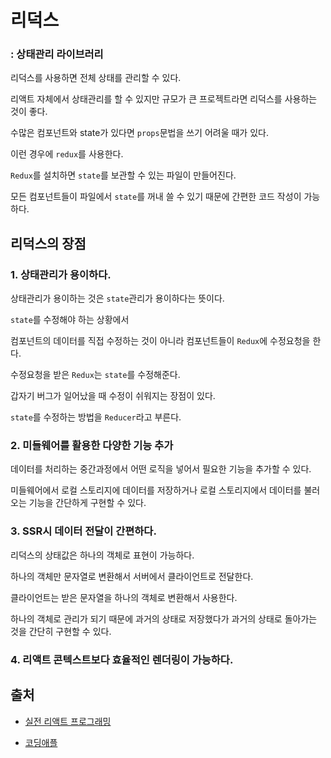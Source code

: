 # 리덕스
### : 상태관리 라이브러리

리덕스를 사용하면 전체 상태를 관리할 수 있다.

리액트 자체에서 상태관리를 할 수 있지만 규모가 큰 프로젝트라면 리덕스를 사용하는 것이 좋다.

수많은 컴포넌트와 state가 있다면 `props`문법을 쓰기 어려울 때가 있다.

이런 경우에 `redux`를 사용한다.

`Redux`를 설치하면 `state`를 보관할 수 있는 파일이 만들어진다.

모든 컴포넌트들이 파일에서 `state`를 꺼내 쓸 수 있기 때문에 간편한 코드 작성이 가능하다. 

## 리덕스의 장점
### 1. 상태관리가 용이하다.
상태관리가 용이하는 것은 `state`관리가 용이하다는 뜻이다.

`state`를 수정해야 하는 상황에서 

컴포넌트의 데이터를 직접 수정하는 것이 아니라 컴포넌트들이 `Redux`에 수정요청을 한다. 

수정요청을 받은 `Redux`는 `state`를 수정해준다.

갑자기 버그가 일어났을 때 수정이 쉬워지는 장점이 있다.

`state`를 수정하는 방법을 `Reducer`라고 부른다.

### 2. 미들웨어를 활용한 다양한 기능 추가
데이터를 처리하는 중간과정에서 어떤 로직을 넣어서 필요한 기능을 추가할 수 있다.

미들웨어에서 로컬 스토리지에 데이터를 저장하거나 로컬 스토리지에서 데이터를 불러오는 기능을 간단하게 구현할 수 있다.

### 3. SSR시 데이터 전달이 간편하다.
리덕스의 상태값은 하나의 객체로 표현이 가능하다.

하나의 객체만 문자열로 변환해서 서버에서 클라이언트로 전달한다.

클라이언트는 받은 문자열을 하나의 객체로 변환해서 사용한다.

하나의 객체로 관리가 되기 때문에 과거의 상태로 저장했다가 과거의 상태로 돌아가는 것을 간단히 구현할 수 있다.

### 4. 리액트 콘텍스트보다 효율적인 렌더링이 가능하다.


## 출처

- [실전 리액트 프로그래밍](https://www.inflearn.com/course/%EC%8B%A4%EC%A0%84-%EB%A6%AC%EC%95%A1%ED%8A%B8-%ED%94%84%EB%A1%9C%EA%B7%B8%EB%9E%98%EB%B0%8D/dashboard)

* [코딩애플](https://www.youtube.com/watch?v=QZcYz2NrDIs)